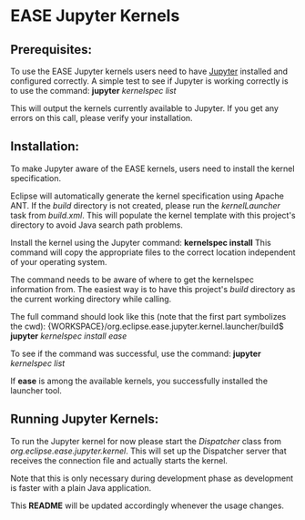 EASE Jupyter Kernels
====================

Prerequisites:
--------------

To use the EASE Jupyter kernels users need to have [Jupyter](http://jupyter.org) installed and configured correctly. A simple test to see if Jupyter is working correctly is to use the command:
**jupyter** *kernelspec list*

This will output the kernels currently available to Jupyter. If you get any errors on this call, please verify your installation.


Installation:
-------------

To make Jupyter aware of the EASE kernels, users need to install the kernel specification.

Eclipse will automatically generate the kernel specification using Apache ANT. If the *build* directory is not created, please run the *kernelLauncher* task from *build.xml*. This will populate the kernel template with this project's directory to avoid Java search path problems. 

Install the kernel using the Jupyter command: **kernelspec install**
This command will copy the appropriate files to the correct location independent of your operating system.

The command needs to be aware of where to get the kernelspec information from. The easiest way is to have this project's *build* directory as the current working directory while calling.

The full command should look like this (note that the first part symbolizes the cwd):
{WORKSPACE}/org.eclipse.ease.jupyter.kernel.launcher/build$ **jupyter** *kernelspec install*  *ease*

To see if the command was successful, use the command:
**jupyter** *kernelspec list*

If **ease** is among the available kernels, you successfully installed the launcher tool.


Running Jupyter Kernels:
------------------------

To run the Jupyter kernel for now please start the *Dispatcher* class from *org.eclipse.ease.jupyter.kernel*. This will set up the Dispatcher server that receives the connection file and actually starts the kernel.

Note that this is only necessary during development phase as development is faster with a plain Java application.

This **README** will be updated accordingly whenever the usage changes.